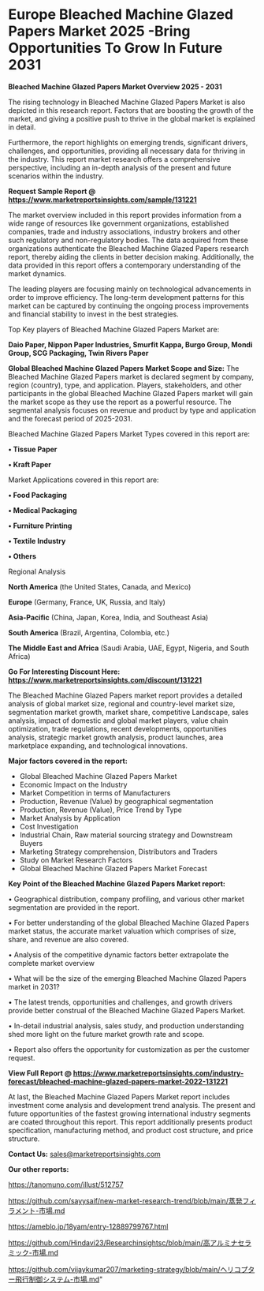# Europe Bleached Machine Glazed Papers Market 2025 -Bring Opportunities To Grow In Future 2031

<Strong> Bleached Machine Glazed Papers Market Overview 2025 - 2031</strong>

The rising technology in Bleached Machine Glazed Papers Market is also depicted in this research report. Factors that are boosting the growth of the market, and giving a positive push to thrive in the global market is explained in detail.

Furthermore, the report highlights on emerging trends, significant drivers, challenges, and opportunities, providing all necessary data for thriving in the industry. This report market research offers a comprehensive perspective, including an in-depth analysis of the present and future scenarios within the industry.

<strong>Request Sample Report @ <a href=https://www.marketreportsinsights.com/sample/131221>https://www.marketreportsinsights.com/sample/131221</a></strong>

The market overview included in this report provides information from a wide range of resources like government organizations, established companies, trade and industry associations, industry brokers and other such regulatory and non-regulatory bodies. The data acquired from these organizations authenticate the Bleached Machine Glazed Papers research report, thereby aiding the clients in better decision making. Additionally, the data provided in this report offers a contemporary understanding of the market dynamics.

The leading players are focusing mainly on technological advancements in order to improve efficiency. The long-term development patterns for this market can be captured by continuing the ongoing process improvements and financial stability to invest in the best strategies.

Top Key players of Bleached Machine Glazed Papers Market are:

<strong>Daio Paper, Nippon Paper Industries, Smurfit Kappa, Burgo Group, Mondi Group, SCG Packaging, Twin Rivers Paper</strong>

<strong><b>Global Bleached Machine Glazed Papers Market Scope and Size:</b></strong>
The Bleached Machine Glazed Papers market is declared segment by company, region (country), type, and application. Players, stakeholders, and other participants in the global Bleached Machine Glazed Papers market will gain the market scope as they use the report as a powerful resource. The segmental analysis focuses on revenue and product by type and application and the forecast period of 2025-2031.

Bleached Machine Glazed Papers Market Types covered in this report are:

<strong>• Tissue Paper

• Kraft Paper</strong>

Market Applications covered in this report are:

<strong>• Food Packaging

• Medical Packaging

• Furniture Printing

• Textile Industry

• Others</strong> 

Regional Analysis

<strong>North America</strong> (the United States, Canada, and Mexico)

<strong>Europe</strong> (Germany, France, UK, Russia, and Italy)

<strong>Asia-Pacific</strong> (China, Japan, Korea, India, and Southeast Asia)

<strong>South America</strong> (Brazil, Argentina, Colombia, etc.)

<strong>The Middle East and Africa</strong> (Saudi Arabia, UAE, Egypt, Nigeria, and South Africa)

<strong>Go For Interesting Discount Here: <a href=https://www.marketreportsinsights.com/discount/131221>https://www.marketreportsinsights.com/discount/131221</a></strong>

The Bleached Machine Glazed Papers market report provides a detailed analysis of global market size, regional and country-level market size, segmentation market growth, market share, competitive Landscape, sales analysis, impact of domestic and global market players, value chain optimization, trade regulations, recent developments, opportunities analysis, strategic market growth analysis, product launches, area marketplace expanding, and technological innovations.

<strong><b>Major factors covered in the report:</b></strong>
<ul>
  <li>Global Bleached Machine Glazed Papers Market </li>
  <li>Economic Impact on the Industry</li>
  <li>Market Competition in terms of Manufacturers</li>
  <li>Production, Revenue (Value) by geographical segmentation</li>
  <li>Production, Revenue (Value), Price Trend by Type</li>
  <li>Market Analysis by Application</li>
  <li>Cost Investigation</li>
  <li>Industrial Chain, Raw material sourcing strategy and Downstream Buyers</li>
  <li>Marketing Strategy comprehension, Distributors and Traders</li>
  <li>Study on Market Research Factors</li>
  <li>Global Bleached Machine Glazed Papers Market Forecast</li>
</ul>

<strong><b>Key Point of the Bleached Machine Glazed Papers Market report:</b></strong>

• Geographical distribution, company profiling, and various other market segmentation are provided in the report.

• For better understanding of the global Bleached Machine Glazed Papers market status, the accurate market valuation which comprises of size, share, and revenue are also covered.

• Analysis of the competitive dynamic factors better extrapolate the complete market overview

• What will be the size of the emerging Bleached Machine Glazed Papers market in 2031?

• The latest trends, opportunities and challenges, and growth drivers provide better construal of the Bleached Machine Glazed Papers Market.

• In-detail industrial analysis, sales study, and production understanding shed more light on the future market growth rate and scope.

• Report also offers the opportunity for customization as per the customer request.

<strong><b>View Full Report @ <a href=https://www.marketreportsinsights.com/industry-forecast/bleached-machine-glazed-papers-market-2022-131221>https://www.marketreportsinsights.com/industry-forecast/bleached-machine-glazed-papers-market-2022-131221</a></b></strong>


At last, the Bleached Machine Glazed Papers Market report includes investment come analysis and development trend analysis. The present and future opportunities of the fastest growing international industry segments are coated throughout this report. This report additionally presents product specification, manufacturing method, and product cost structure, and price structure.

<strong>Contact Us:</strong>
sales@marketreportsinsights.com

<strong>Our other reports:</strong>

<a href=https://tanomuno.com/illust/512757>https://tanomuno.com/illust/512757</a>

<a href=https://github.com/sayysaif/new-market-research-trend/blob/main/蒸発フィラメント-市場.md>https://github.com/sayysaif/new-market-research-trend/blob/main/蒸発フィラメント-市場.md</a>

<a href=https://ameblo.jp/18yam/entry-12889799767.html>https://ameblo.jp/18yam/entry-12889799767.html</a>

<a href=https://github.com/Hindavi23/Researchinsightsc/blob/main/高アルミナセラミック-市場.md>https://github.com/Hindavi23/Researchinsightsc/blob/main/高アルミナセラミック-市場.md</a>

<a href=https://github.com/vijaykumar207/marketing-strategy/blob/main/ヘリコプター飛行制御システム-市場.md>https://github.com/vijaykumar207/marketing-strategy/blob/main/ヘリコプター飛行制御システム-市場.md</a>"
